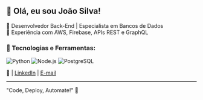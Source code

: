 ## 👋 Olá, eu sou João Silva!
🔹 Desenvolvedor Back-End | Especialista em Bancos de Dados  
🔹 Experiência com AWS, Firebase, APIs REST e GraphQL  

### 🚀 Tecnologias e Ferramentas:
![Python](https://img.shields.io/badge/Python-3776AB?style=for-the-badge&logo=python&logoColor=white)
![Node.js](https://img.shields.io/badge/Node.js-339933?style=for-the-badge&logo=nodedotjs&logoColor=white)
![PostgreSQL](https://img.shields.io/badge/PostgreSQL-336791?style=for-the-badge&logo=postgresql&logoColor=white)

🔗  | [LinkedIn]((https://www.linkedin.com/in/eduardo-chiaratto-807a86208/)) | [E-mail](mailto:eduardo.chiaratoo0@gmail.com)

---
"Code, Deploy, Automate!" 🚀
